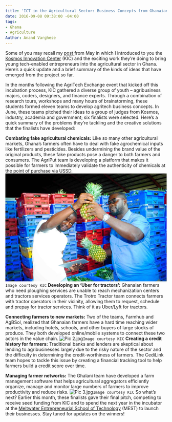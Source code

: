 ```yaml
---
title: 'ICT in the Agricultural Sector: Business Concepts from Ghanaian Youth'
date: 2016-09-08 09:38:00 -04:00
tags:
- Ghana
- Agriculture
Author: Anand Varghese
---
```


Some of you may recall my [post ](http://dai-global-digital.com/ghana-agritech-exchange.html)from May in which I introduced to you the [Kosmos Innovation Center](http://www.kosmosinnovationcenter.com/)  (KIC) and the exciting work they’re doing to bring young tech-enabled entrepreneurs into the agricultural sector in Ghana. Here’s a quick update and a brief summary of the kinds of ideas that have emerged from the project so far.

<!--more-->

In the months following the AgriTech Exchange event that kicked off this incubation process, KIC gathered a diverse group of youth – agribusiness majors, coders, designers, and finance experts. Through a combination of research tours, workshops and many hours of brainstorming, these students formed eleven teams to develop agritech business concepts. In June, these teams pitched their ideas to a group of judges from Kosmos, industry, academia and government; six finalists were selected. Here’s a quick summary of the problems they’re tackling and the creative solutions that the finalists have developed: 

**Combating fake agricultural chemicals:**  Like so many other agricultural markets, Ghana’s farmers often have to deal with fake agrochemical inputs like fertilizers and pesticides. Besides undermining the brand value of the original products, these fake products pose a danger to both farmers and consumers. The AgriPut team is developing a platform that makes it possible for farmers to immediately validate the authenticity of chemicals at the point of purchase via USSD.
![Pic 1.jpg](/uploads/Pic%201.jpg)`Image courtesy KIC`
**Developing an ‘Uber for tractors’:** Ghanaian farmers who need ploughing services are unable to reach mechanization centers and tractors services operators. The Trotro Tractor team connects farmers with tractor operators in their vicinity, allowing them to request, schedule and prepay for tractor services. Think of it as Uber/Lyft for tractors. 

**Connecting farmers to new markets:** Two of the teams, Farmhub and AgBSol, realized that Ghanaian farmers have a hard time reaching wider markets, including hotels, schools, and other buyers of large stocks of produce. They both developed online/mobile systems to connect these two actors in the value chain. 
![Pic 2.jpg](/uploads/Pic%202.jpg)`Image courtesy KIC`
**Creating a credit history for farmers:** Traditional banks and lenders are skeptical about lending to agribusinesses largely due to the risky nature of the sector and the difficulty in determining the credit-worthiness of farmers. The CediLink team hopes to tackle this issue by creating a financial tracking tool to help farmers build a credit score over time.

**Managing farmer networks:** The Ghalani team have developed a farm management software that helps agricultural aggregators efficiently organize, manage and monitor large numbers of farmers to improve productivity and reduce risks.
![Pic 3.jpg](/uploads/Pic%203.jpg)`Image courtesy KIC`
So what’s next? Earlier this month, these finalists gave their final pitch, competing to receive seed funding from KIC and to spend the next year in the incubator at the [Meltwater Entrepreneurial School of Technology](http://meltwater.org/incubator/about-the-incubator/) (MEST) to launch their businesses. Stay tuned for updates on the winners!
